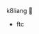 k8liang 🧶
 - ftc


<!---
k8liang/k8liang is a ✨ special ✨ repository because its `README.md` (this file) appears on your GitHub profile.
You can click the Preview link to take a look at your changes.
--->
